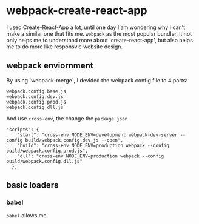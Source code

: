 # webpack-create-react-app
I used Create-React-App a lot, until one day I am wondering why I can't make a similar one that fits me. `webpack` as the most popular bundler, it not only helps me to understand more about 'create-react-app', but also helps me to do more like responsvie website design.

## webpack enviornment
By using 'webpack-merge`, I devided the webpack.config file to 4 parts: 
```
webpack.config.base.js
webpack.config.dev.js
webpack.config.prod.js
webpack.config.dll.js
```
And use `cross-env`, the change the `package.json`
```
"scripts": {
    "start": "cross-env NODE_ENV=development webpack-dev-server --config build/webpack.config.dev.js --open",
    "build": "cross-env NODE_ENV=production webpack --config build/webpack.config.prod.js",
    "dll": "cross-env NODE_ENV=production webpack --config build/webpack.config.dll.js"
  },
```

## basic loaders
### babel
`babel` allows me 
